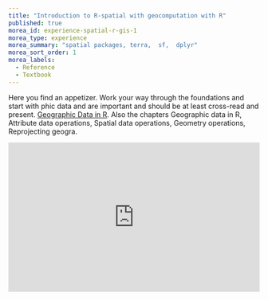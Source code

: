 ```yaml
---
title: "Introduction to R-spatial with geocomputation with R"
published: true
morea_id: experience-spatial-r-gis-1
morea_type: experience
morea_summary: "spatial packages, terra,  sf,  dplyr"
morea_sort_order: 1
morea_labels:
  - Reference
  - Textbook
---
```





Here you find an appetizer. Work your way through the foundations and start with phic data
and are important and should be at least cross-read and present. [Geographic Data in R](https://geocompr.robinlovelace.net/intro.html). Also the chapters Geographic data in R, Attribute data operations, Spatial data operations, Geometry operations, Reprojecting geogra.      

<iframe width='100%' height='300' src='https://rdrr.io/snippets/embed/?code=library(%22sf%22)%0Alibrary(%22spData%22)%0Aplot(world)%20%20%20%20%20%20%20%20%20%20%20%20%20%20%0Aplot(world%5B%22continent%22%5D%2C%20reset%20%3D%20FALSE)%0Acex%20%3D%20sqrt(world%24pop)%20%2F%2010000%0Aworld_cents%20%3D%20st_centroid(world%2C%20of_largest%20%3D%20TRUE)%0Aplot(st_geometry(world_cents)%2C%20add%20%3D%20TRUE%2C%20cex%20%3D%20cex)' frameborder='0'></iframe>





